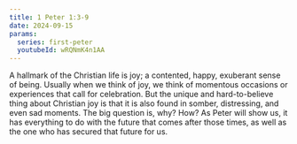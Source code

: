 ```yaml
---
title: 1 Peter 1:3-9
date: 2024-09-15
params:
  series: first-peter
  youtubeId: wRQNmK4n1AA
---
```


A hallmark of the Christian life is joy; a contented, happy, exuberant sense of being. Usually when we think of joy, we think of momentous occasions or experiences that call for celebration. But the unique and hard-to-believe thing about Christian joy is that it is also found in somber, distressing, and even sad moments. The big question is, why? How? As Peter will show us, it has everything to do with the future that comes after those times, as well as the one who has secured that future for us.
